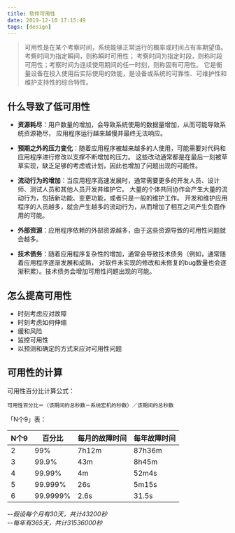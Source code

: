 ```yaml
---
title: 软件可用性
date: 2019-12-10 17:15:49
tags: [design]
---
```


> 可用性是在某个考察时间，系统能够正常运行的概率或时间占有率期望值。考察时间为指定瞬间，则称瞬时可用性；
> 考察时间为指定时段，则称时段可用性；考察时间为连续使用期间的任一时刻，则称固有可用性。
> 它是衡量设备在投入使用后实际使用的效能，是设备或系统的可靠性、可维护性和维护支持性的综合特性。

## 什么导致了低可用性

* **资源耗尽**：用户数量的增加，会导致系统使用的数据量增加，从而可能导致系统资源艳尽，
  应用程序运行越来越慢并最终无法响应。

* **预期之外的压力变化**：随着应用程序被越来越多的人使用，可能需要对代码和应用程序进行修改以支撑不断增加的压力。
  这些改动通常都是在最后一刻被草草实现，缺乏足够的考虑或计划，因此也增加了问题出现的可能性。

* **流动行为的增加**：当应用程序高速发展时，通常需要更多的开发人员、设计师、测试人员和其他人员开发井维护它。
  大量的个体共同协作会产生大量的流动行为，包括新功能、变更功能，或者只是一般的维护工作。
  开发和维护应用程序的人员越多，就会产生越多的流动行为，从而增加了相互之间产生负面作用的可能。

* **外部资源**：应用程序依赖的外部资源越多，由于这些资源导致的可用性问题就会越多。

* **技术债务**：随着应用程序复杂性的增加，通常会导致技术债务（例如，通常随着应用程序逐渐发展和成熟，
  对软件未实现的修改和未修复的bug数量也会逐渐积累）。技术债务会增加可用性问题出现的可能。

<!--more-->

## 怎么提高可用性

* 时刻考虑应对故障
* 时刻考虑如何伸缩
* 缓和风险
* 监控可用性
* 以预测和确定的方式来应对可用性问题

## 可用性的计算

可用性百分比计算公式：

```
可用性百分比＝（该期间的总秒数－系统宏机的秒数）／该期间的总秒数
```

「N个9」表：

N个9 |百分比     |每月的故障时间 |每年故障时间
-----|----------|-------------|---------
2    |99%       |7h12m        |87h36m
3    |99.9%     |43m          |8h45m
4    |99.99%    |4m           |52m4s
5    |99.999%   |26s          |5m15s
6    |99.9999%  |2.6s         |31.5s

*--假设每个月有30天，共计43200秒*<br/>
*--每年有365天，共计31536000秒*
